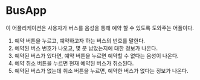# BusApp

이 어플리케이션은 사용자가 버스를 음성을 통해 예약 할 수 있도록 도와주는 어플이다.

1. 예약 버튼을 누르고, 예약하고자 하는 버스의 번호를 말한다.
2. 예약된 버스 번호가 나오고, 몇 분 남았는지에 대한 정보가 나온다.
3. 예약된 버스가 있다면, 예약 버튼을 누르면 예약할 수 없다는 음성이 나온다.
4. 예약 취소 버튼을 누르면 현재 예약된 버스가 취소된다.
5. 예약된 버스가 없는데 취소 버튼을 누르면, 예약한 버스가 없다는 정보가 나온다.
